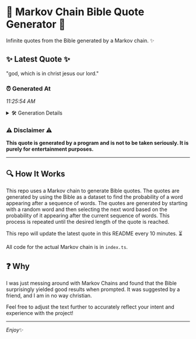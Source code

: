 # 📖 Markov Chain Bible Quote Generator 📖

Infinite quotes from the Bible generated by a Markov chain. ✨

## ✨ Latest Quote ✨
"god, which is in christ jesus our lord."

### ⏰ Generated At
*11:25:54 AM*

<details>
    <summary>🛠️ Generation Details</summary>
    <p>
        <strong>🌱 Seed:</strong> god,<br>
        <strong>🔄 Iterations:</strong> 7<br>
        <strong>📜 Context History:</strong><br>[ god, ]: which<br>[ god,, which ]: is<br>[ god,, which, is ]: in<br>[ god,, which, is, in ]: christ<br>[ god,, which, is, in, christ ]: jesus<br>[ god,, which, is, in, christ, jesus ]: our<br>[ which, is, in, christ, jesus, our ]: lord.<br>
    </p>
</details>

### ⚠️ Disclaimer ⚠️
**This quote is generated by a program and is not to be taken seriously. It is purely for entertainment purposes.**

---

## 🔍 How It Works

This repo uses a Markov chain to generate Bible quotes. The quotes are generated by using the Bible as a dataset to find the probability of a word appearing after a sequence of words. The quotes are generated by starting with a random word and then selecting the next word based on the probability of it appearing after the current sequence of words. This process is repeated until the desired length of the quote is reached.

This repo will update the latest quote in this README every 10 minutes. ⏳

All code for the actual Markov chain is in `index.ts`.

## ❓ Why

I was just messing around with Markov Chains and found that the Bible surprisingly yielded good results when prompted. 
It was suggested by a friend, and I am in no way christian.

Feel free to adjust the text further to accurately reflect your intent and experience with the project!

---

*Enjoy*✨
